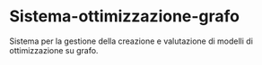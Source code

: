 # Sistema-ottimizzazione-grafo
Sistema per la gestione della creazione e valutazione di modelli di ottimizzazione su grafo. 
